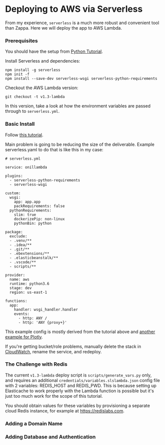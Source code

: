 # Deploying to AWS via Serverless

From my experience, `serverless` is a much more robust and convenient tool than Zappa. Here we will deploy the app to AWS Lambda.

### Prerequisites

You should have the setup from [Python Tutorial](01_start_and_deployment.md).

Install Serverless and dependencies:

```
npm install -g serverless
npm init -f
npm install --save-dev serverless-wsgi serverless-python-requirements
```

Checkout the AWS Lambda version:

```
git checkout -t v1.3-lambda
```

In this version, take a look at how the environment variables are passed through to `serverless.yml`.

### Basic Install

Follow [this tutorial](https://serverless.com/blog/flask-python-rest-api-serverless-lambda-dynamodb/).

Main problem is going to be reducing the size of the deliverable. Example serverless.yaml to do that is like this in my case:

```
# serverless.yml

service: onillambda

plugins:
  - serverless-python-requirements
  - serverless-wsgi

custom:
  wsgi:
    app: app.app
    packRequirements: false
  pythonRequirements:
    slim: true
    dockerizePip: non-linux
    pythonBin: python

package:
  exclude:
  - .venv/**
  - .idea/**
  - .git/**
  - .ebextensions/**
  - .elasticbeanstalk/**
  - .vscode/**
  - scripts/**  

provider:
  name: aws
  runtime: python3.6
  stage: dev
  region: us-east-1

functions:
  app:
    handler: wsgi_handler.handler
    events:
      - http: ANY /
      - http: 'ANY {proxy+}'
```

This example config is mostly derived from the tutorial above and [another example for Plotly](https://github.com/nafeger/serverless-plotly-example/blob/master/serverless.yml).

If you're getting bucket/role problems, manually delete the stack in [CloudWatch](https://console.aws.amazon.com/cloudformation/home?region=us-east-1#/stacks?filter=active), rename the service, and redeploy.

### The Challenge with Redis

The current `v1.3-lambda` deploy script is `scripts/generate_vars.py` only, and requires an additional `credentials/variables.slslambda.json` config file with 2 variables: REDIS_HOST and REDIS_PWD. This is because setting up Elasticache to work properly with the Lambda function is possible but it's just too much work for the scope of this tutorial.

You should obtain values for these variables by provisioning a separate cloud Redis instance, for example at https://redislabs.com.

### Adding a Domain Name


### Adding Database and Authentication


